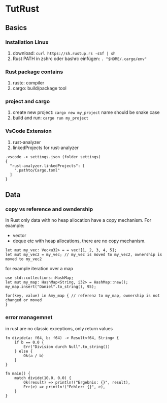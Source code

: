 # TutRust

## Basics
### Installation Linux
1. download: `curl https://sh.rustup.rs -sSf | sh` 
2. Rust PATH in zshrc oder bashrc einfügen: `. "$HOME/.cargo/env" `

### Rust package contains
1. rustc: compiler
2. cargo: build/package tool 

### project and cargo 
1. create new project: `cargo new my_project` name should be snake case
2. build and run: `cargo run my_project` 

### VsCode Extension
1. rust-analyzer
2. linkedProjects for rust-analyzer
```
.vscode -> settings.json (folder settings)
{
  "rust-analyzer.linkedProjects": [
    ".pathto/Cargo.toml"
  ]
}
```

## Data
### copy vs reference and owndership
In Rust only data with no heap allocation have a copy mechanism.
For example:
- vector
- deque
etc with heap allocations, there are no copy mechanism.

```
let mut my_vec: Vec<u32> = = vec![1, 2, 3, 4, 5];
let mut my_vec2 = my_vec; // my_vec is moved to my_vec2, ownership is moved to my_vec2
```
for example iteration over a map
```
use std::collections::HashMap;
let mut my_map: HashMap<String, i32> = HashMap::new();
my_map.insert("Daniel".to_string(), 95);

for(key, value) in &my_map { // referenz to my_map, ownership is not changed or moved
}
```

### error managemnet
in rust are no classic exceptions, only return values
```
fn divide(a: f64, b: f64) -> Result<f64, String> {
    if b == 0.0 {
        Err("Division durch Null".to_string())
    } else {
        Ok(a / b)
    }
}

fn main() {
    match divide(10.0, 0.0) {
        Ok(result) => println!("Ergebnis: {}", result),
        Err(e) => println!("Fehler: {}", e),
    }
}
```
